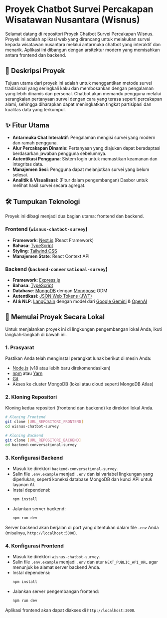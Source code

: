 # Proyek Chatbot Survei Percakapan Wisatawan Nusantara (Wisnus)

Selamat datang di repositori Proyek Chatbot Survei Percakapan Wisnus. Proyek ini adalah aplikasi web yang dirancang untuk melakukan survei kepada wisatawan nusantara melalui antarmuka chatbot yang interaktif dan menarik. Aplikasi ini dibangun dengan arsitektur modern yang memisahkan antara frontend dan backend.

## 📝 Deskripsi Proyek

Tujuan utama dari proyek ini adalah untuk menggantikan metode survei tradisional yang seringkali kaku dan membosankan dengan pengalaman yang lebih dinamis dan personal. Chatbot akan memandu pengguna melalui serangkaian pertanyaan survei dengan cara yang terasa seperti percakapan alami, sehingga diharapkan dapat meningkatkan tingkat partisipasi dan kualitas data yang terkumpul.

## ✨ Fitur Utama

- **Antarmuka Chat Interaktif**: Pengalaman mengisi survei yang modern dan ramah pengguna.
- **Alur Percakapan Dinamis**: Pertanyaan yang diajukan dapat beradaptasi berdasarkan jawaban pengguna sebelumnya.
- **Autentikasi Pengguna**: Sistem login untuk memastikan keamanan dan integritas data.
- **Manajemen Sesi**: Pengguna dapat melanjutkan survei yang belum selesai.
- **Analitik & Visualisasi**: (Fitur dalam pengembangan) Dasbor untuk melihat hasil survei secara agregat.

## 🛠️ Tumpukan Teknologi

Proyek ini dibagi menjadi dua bagian utama: frontend dan backend.

### Frontend (`wisnus-chatbot-survey`)

- **Framework**: [Next.js](https://nextjs.org/) (React Framework)
- **Bahasa**: [TypeScript](https://www.typescriptlang.org/)
- **Styling**: [Tailwind CSS](https://tailwindcss.com/)
- **Manajemen State**: React Context API

### Backend (`backend-conversational-survey`)

- **Framework**: [Express.js](https://expressjs.com/)
- **Bahasa**: [TypeScript](https://www.typescriptlang.org/)
- **Database**: [MongoDB](https://www.mongodb.com/) dengan [Mongoose](https://mongoosejs.com/) ODM
- **Autentikasi**: [JSON Web Tokens (JWT)](https://jwt.io/)
- **AI & NLP**: [LangChain](https://www.langchain.com/) dengan model dari [Google Gemini](https://ai.google.dev/) & [OpenAI](https://openai.com/)

## 🚀 Memulai Proyek Secara Lokal

Untuk menjalankan proyek ini di lingkungan pengembangan lokal Anda, ikuti langkah-langkah di bawah ini.

### 1. Prasyarat

Pastikan Anda telah menginstal perangkat lunak berikut di mesin Anda:
- [Node.js](https://nodejs.org/en/) (v18 atau lebih baru direkomendasikan)
- [npm](https://www.npmjs.com/) atau [Yarn](https://yarnpkg.com/)
- [Git](https://git-scm.com/)
- Akses ke cluster MongoDB (lokal atau cloud seperti MongoDB Atlas)

### 2. Kloning Repositori

Kloning kedua repositori (frontend dan backend) ke direktori lokal Anda.

```bash
# Kloning Frontend
git clone [URL_REPOSITORI_FRONTEND]
cd wisnus-chatbot-survey

# Kloning Backend
git clone [URL_REPOSITORI_BACKEND]
cd backend-conversational-survey
```

### 3. Konfigurasi Backend

- Masuk ke direktori `backend-conversational-survey`.
- Salin file `.env.example` menjadi `.env` dan isi variabel lingkungan yang diperlukan, seperti koneksi database MongoDB dan kunci API untuk layanan AI.
- Instal dependensi:
  ```bash
  npm install
  ```
- Jalankan server backend:
  ```bash
  npm run dev
  ```

Server backend akan berjalan di port yang ditentukan dalam file `.env` Anda (misalnya, `http://localhost:5000`).

### 4. Konfigurasi Frontend

- Masuk ke direktori `wisnus-chatbot-survey`.
- Salin file `.env.example` menjadi `.env` dan atur `NEXT_PUBLIC_API_URL` agar menunjuk ke alamat server backend Anda.
- Instal dependensi:
  ```bash
  npm install
  ```
- Jalankan server pengembangan frontend:
  ```bash
  npm run dev
  ```

Aplikasi frontend akan dapat diakses di `http://localhost:3000`.
